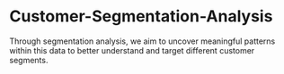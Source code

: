 # Customer-Segmentation-Analysis
Through segmentation analysis, we aim to uncover meaningful patterns within this data to better understand and target different customer segments. 
